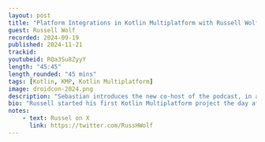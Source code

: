 ```yaml
---
layout: post
title: "Platform Integrations in Kotlin Multiplatform with Russell Wolf"
guest: Russell Wolf
recorded: 2024-09-19
published: 2024-11-21
trackid: 
youtubeid: RQa3Su8ZyyY
length: "45:45"
length_rounded: "45 mins"
tags: [Kotlin, KMP, Kotlin Multiplatform]
image: droidcon-2024.png
description: "Sebastian introduces the new co-host of the podcast, in a special episode recorded on location at droidcon New York! Joined by Russell Wolf, author of the multiplatform-settings library, we discuss the conference, different code sharing approaches for Kotlin Multiplatform, and how to build great multiplatform libraries."
bio: "Russell started his first Kotlin Multiplatform project the day after it was possible to share code between JVM and Kotlin/Native. He is the author and maintainer of Multiplatform Settings, a key-value storage library which was one of the earliest mobile multiplatform libraries available. He loves finding new ways to connect with this community and help people and organizations use this technology."
notes:
    - text: Russel on X
      link: https://twitter.com/RussHWolf
---
```

